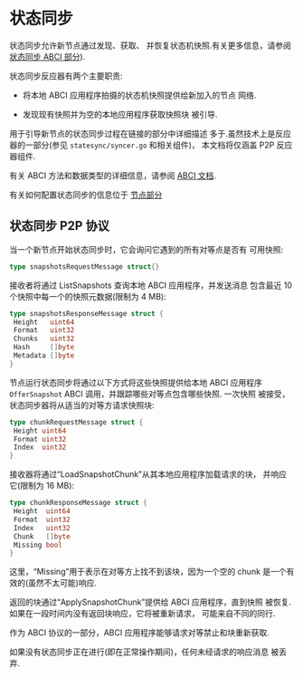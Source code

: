 # 状态同步


状态同步允许新节点通过发现、获取、
并恢复状态机快照.有关更多信息，请参阅 [状态同步 ABCI 部分](https://docs.tendermint.com/master/spec/abci/abci.html#state-sync)).

状态同步反应器有两个主要职责:

* 将本地 ABCI 应用程序拍摄的状态机快照提供给新加入的节点
  网络.

* 发现现有快照并为空的本地应用程序获取快照块
  被引导.

用于引导新节点的状态同步过程在链接的部分中详细描述
多于.虽然技术上是反应器的一部分(参见 `statesync/syncer.go` 和相关组件)，
本文档将仅涵盖 P2P 反应器组件.

有关 ABCI 方法和数据类型的详细信息，请参阅 [ABCI 文档](https://docs.tendermint.com/master/spec/abci/).

有关如何配置状态同步的信息位于 [节点部分](../../nodes/state-sync.md)

## 状态同步 P2P 协议

当一个新节点开始状态同步时，它会询问它遇到的所有对等点是否有
可用快照:

```go
type snapshotsRequestMessage struct{}
```

接收者将通过 ListSnapshots 查询本地 ABCI 应用程序，并发送消息
包含最近 10 个快照中每一个的快照元数据(限制为 4 MB):

```go
type snapshotsResponseMessage struct {
 Height   uint64
 Format   uint32
 Chunks   uint32
 Hash     []byte
 Metadata []byte
}
```

节点运行状态同步将通过以下方式将这些快照提供给本地 ABCI 应用程序
`OfferSnapshot` ABCI 调用，并跟踪哪些对等点包含哪些快照. 一次快照
被接受，状态同步器将从适当的对等方请求快照块:

```go
type chunkRequestMessage struct {
 Height uint64
 Format uint32
 Index  uint32
}
```

接收器将通过“LoadSnapshotChunk”从其本地应用程序加载请求的块，
并响应它(限制为 16 MB):

```go
type chunkResponseMessage struct {
 Height  uint64
 Format  uint32
 Index   uint32
 Chunk   []byte
 Missing bool
}
```

这里，“Missing”用于表示在对等方上找不到该块，因为一个空的
chunk 是一个有效的(虽然不太可能)响应.

返回的块通过“ApplySnapshotChunk”提供给 ABCI 应用程序，直到快照
被恢复. 如果在一段时间内没有返回块响应，它将被重新请求，
可能来自不同的同行.

作为 ABCI 协议的一部分，ABCI 应用程序能够请求对等禁止和块重新获取.

如果没有状态同步正在进行(即在正常操作期间)，任何未经请求的响应消息
被丢弃.
